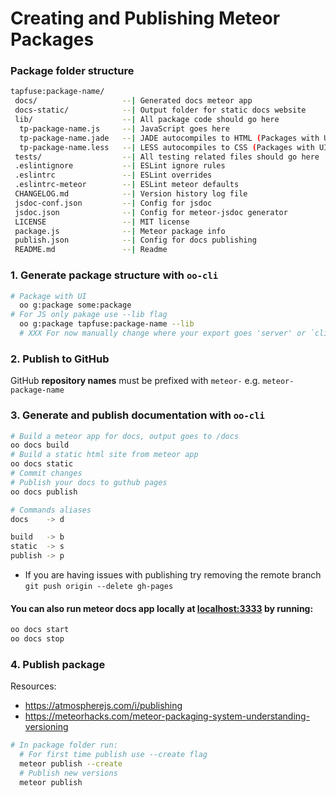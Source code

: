 # Creating and Publishing Meteor Packages

### Package folder structure
```sh
tapfuse:package-name/
 docs/                   --| Generated docs meteor app
 docs-static/            --| Output folder for static docs website
 lib/                    --| All package code should go here
  tp-package-name.js     --| JavaScript goes here
  tp-package-name.jade   --| JADE autocompiles to HTML (Packages with UI only)
  tp-package-name.less   --| LESS autocompiles to CSS (Packages with UI only)
 tests/                  --| All testing related files should go here
 .eslintignore           --| ESLint ignore rules
 .eslintrc               --| ESLint overrides
 .eslintrc-meteor        --| ESLint meteor defaults
 CHANGELOG.md            --| Version history log file
 jsdoc-conf.json         --| Config for jsdoc
 jsdoc.json              --| Config for meteor-jsdoc generator
 LICENSE                 --| MIT license
 package.js              --| Meteor package info
 publish.json            --| Config for docs publishing
 README.md               --| Readme
```

### 1. Generate package structure with `oo-cli`
```sh
# Package with UI
  oo g:package some:package
# For JS only pakage use --lib flag
  oo g:package tapfuse:package-name --lib
  # XXX For now manually change where your export goes 'server' or `client`
```

### 2. Publish to GitHub

GitHub **repository names** must be prefixed with `meteor-` e.g. `meteor-package-name`


### 3. Generate and publish documentation with `oo-cli`
```sh
# Build a meteor app for docs, output goes to /docs
oo docs build
# Build a static html site from meteor app
oo docs static
# Commit changes
# Publish your docs to guthub pages
oo docs publish

# Commands aliases
docs    -> d

build   -> b
static  -> s
publish -> p
```
  * If you are having issues with publishing try removing the remote branch `git push origin --delete gh-pages`

#### You can also run meteor docs app locally at [localhost:3333](http://localhost:3333) by running:
```sh
oo docs start
oo docs stop
```

### 4. Publish package
Resources:
  * https://atmospherejs.com/i/publishing
  * https://meteorhacks.com/meteor-packaging-system-understanding-versioning
```sh
# In package folder run:
  # For first time publish use --create flag
  meteor publish --create
  # Publish new versions
  meteor publish
```